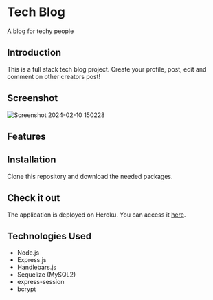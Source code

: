 # Tech Blog

A blog for techy people

## Introduction

This is a full stack tech blog project. Create your profile, post, edit and comment on other creators post!

## Screenshot

![Screenshot 2024-02-10 150228](https://github.com/JCovi/tech-blog/assets/112135483/e27a5dc2-2f65-4ed0-be0f-abe784050fe1)


## Features

## Installation

Clone this repository and download the needed packages.

## Check it out

The application is deployed on Heroku. You can access it [here](https://radiant-lake-16054-ed30fa67620f.herokuapp.com/).

## Technologies Used

- Node.js
- Express.js
- Handlebars.js
- Sequelize (MySQL2)
- express-session
- bcrypt
